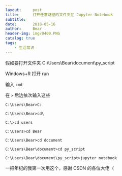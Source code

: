```yaml
---
layout:     post                    
title:      打开任意路径的文件夹在 Jupyter Notebook               
subtitle:     
date:       2018-05-16              
author:     Bear                     
header-img: img/0409.PNG    
catalog: true                       
tags:                              
    - 生活常识
---
```


假如要打开文件夹 C:\Users\Bear\document\py_script

Windows+R 打开 run

输入 `cmd`

在 `>` 后边依次输入这些

`C:\Users\Bear>C:`

`C:\Users\Bear>cd\`

`C:\>cd users`

`C:\Users>cd Bear`

`C:\Users\Bear>cd document`

`C:\Users\Bear\document>cd py_script`

`C:\Users\Bear\document\py_script>jupyter notebook`


一把年纪的我第一次用这个，感谢 CSDN 的各位大佬（